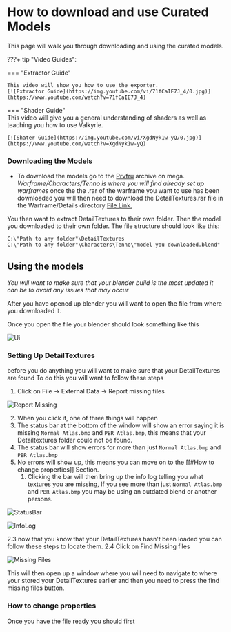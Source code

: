 # How to download and use Curated Models
This page will walk you through downloading and using the curated models.

???+ tip "Video Guides":

=== "Extractor Guide" 

	This video will show you how to use the exporter.  
	[![Extractor Guide](https://img.youtube.com/vi/71fCaIE7J_4/0.jpg)](https://www.youtube.com/watch?v=71fCaIE7J_4)

=== "Shader Guide"  
	This video will give you a general understanding of shaders as well as teaching you how to use Valkyrie.
		
	[![Shater Guide](https://img.youtube.com/vi/XgdNyk1w-yQ/0.jpg)](https://www.youtube.com/watch?v=XgdNyk1w-yQ)


### Downloading the Models
- To download the models go to the [Prvfru](https://mega.nz/folder/DBwnUCKZ#7AgPI0dQoNMOZKqzHKADPw) archive on mega.
	*Warframe/Characters/Tenno is where you will find already set up warframes*
once the the .rar of the warframe you want to use has been downloaded you will then need to download the DetailTextures.rar file in the Warframe/Details directory [File Link.](https://mega.nz/folder/DBwnUCKZ#7AgPI0dQoNMOZKqzHKADPw/file/nRYmmBzA)

You then want to extract DetailTextures to their own folder.
Then the model you downloaded to their own folder. 
The file structure should look like this:
```
C:\"Path to any folder"\DetailTextures
C:\"Path to any folder"\Characters\Tenno\"model you downloaded.blend"
```

## Using the models
*You will want to make sure that your blender build is the most updated it can be to avoid any issues that may occur*

After you have opened up blender you will want to open the file from where you downloaded it. 

Once you open the file your blender should look something like this 

![Ui](https://media.discordapp.net/attachments/733122991512092774/1125479834135580715/image.png)


### Setting Up DetailTextures
before you do anything you will want to make sure that your DetailTextures are found
To do this you will want to follow these steps

1. Click on File -> External Data -> Report missing files

![Report Missing](https://media.discordapp.net/attachments/733122991512092774/1125483541501841428/image.png)

2. When you click it, one of three things will happen
 1. The status bar at the bottom of the window will show an error saying it is missing `Normal Atlas.bmp` and `PBR Atlas.bmp`, this means that your Detailtextures folder could not be found.
 2. The status bar will show errors for more than just `Normal Atlas.bmp` and `PBR Atlas.bmp` 
 3. No errors will show up, this means you can move on to the [[#How to change properties]] Section.
	1. Clicking the bar will then bring up the info log telling you what textures you are missing, If you see more than just `Normal Atlas.bmp` and `PBR Atlas.bmp` you may be using an outdated blend or another persons. 

![StatusBar](https://media.discordapp.net/attachments/733122991512092774/1125483892342804632/image.png)

![InfoLog](https://media.discordapp.net/attachments/733122991512092774/1125484079173861457/image.png)

2.3 now that you know that your DetailTextures hasn't been loaded you can follow these steps to locate them. 
	2.4 Click on Find Missing files

![Missing Files](https://media.discordapp.net/attachments/733122991512092774/1125481488159350784/image.png)

This will then open up a window where you will need to navigate to where your stored your DetailTextures earlier and then you need to press the find missing files button.
### How to change properties
Once you have the file ready you should first

<!--If Pruu has a million fans, then I am one of them. If Pruu has ten fans, then I am one of them. If Pruu has only one fan then that is me. If Pruu has no fans, then that means I am no longer on earth. If the world is against Pruu, then I am against the world.-->